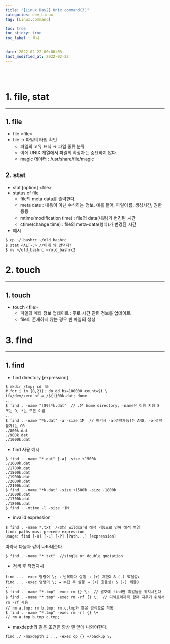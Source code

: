 ```yaml
---
title: "[Linux Day2] Unix command(3)"
categories: dev_Linux
tag: [Linux,command]

toc: true
toc_sticky: true
toc_label : 목차

 
date: 2022-02-22 00:00:03
last_modified_at: 2022-02-22
---
```

<br>
<br>

# 1. file, stat
---
## 1. file
* file \<file\>
* file → 파일의 타입 확인
    - 파일의 고유 표식 → 파일 종류 분류
    - 이에 UNIX 계열에서 파일의 확장자는 중요하지 않다.
    - magic 데이터 : /usr/share/file/magic

## 2. stat
* stat [option] \<file\>
* status of file
    - file의 meta data를 출력한다.
    - meta date : 내용이 아닌 수식하는 정보. 예를 들어, 파일이름, 생성시간, 권한 등등
    - mtime(modification time) : file의 data(내용)가 변경된 시간
    - ctime(change time) : file의 meta-data(형식)가 변경된 시간
* 예시
```
$ cp ~/.bashrc ~/old_bashrc
$ stat <ALT-.> //이게 왜 안먹지?
$ mv ~/old_bashrc ~/old_bashrc2
```

# 2. touch
---
## 1. touch
* touch \<file\>
    - 파일의 메타 정보 업데이트 : 주로 시간 관련 정보를 업데이트
    - file이 존재하지 않는 경우 빈 파일의 생성

# 3. find
---
## 1. find
* find directory [expression]
```
$ mkdir /tmp; cd !&
# for i in {8,21}; do dd bs=100000 count=$i \
if=/dev/zero of =./${i}00k.dat; done
...
$ find . -name "[89]*k.dat"  // .은 home directory, -name은 이름 지정 8 또는 9, *는 모든 이름
...
$ find . -name "*k.dat" -a -size 1M  // 여기서 -a(생략가능)는 AND, -o(생략불가)는 OR
./800k.dat
./900k.dat
./1000k.dat
```
* find 사용 예시
```
$ find . -name "*.dat" [-a] -size +1500k
./1600k.dat
./1700k.dat
./1800k.dat
./1900k.dat
./2000k.dat
./2100k.dat
$ find . -name "*k.dat" -size +1500k -size -1800k
./1600k.dat
./1700k.dat
./1800k.dat
$ find . -mtime -l -size +1M
```
* invalid expression
```
$ find . -name *.txt  //쉘의 wildcard 해석 기능으로 인해 해석 변경
find: paths must precede expression
Usage: find [-H] [-L] [-P] [Path...] [expression]
```
따라서 다음과 같이 나타내준다.
```
$ find . -name "*.txt"  //single or double quotation
```
* 검색 후 작업지시
```
find ... -exec 명령어 \; → 반복마다 실행 → (+) 제한X & (-) 효율성↓
find ... -exec 명령어 \; → 수집 후 실행 → (+) 효율성↑ & (-) 제한O
...
$ find . -name "*.tmp" -exec rm {} \;  // 괄호에 find한 파일들을 위치시킨다
$ find . -name "*.tmp" -exec rm -rf {} \;  // 디렉토리까지 함깨 지우기 위해서 rm -rf 사용
// rm a.tmp; rm b.tmp; rm.c.tmp와 같은 방식으로 작동
$ find . -name "*.tmp" -exec rm -rf {} \+
// rm a.tmp b.tmp c.tmp;
```
* maxdepth와 같은 조건은 항상 맨 앞에 나와야한다.
```
find ./ -maxdepth 3 ... -exec cp {} ~/backup \;
```
<br>